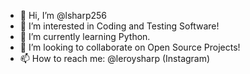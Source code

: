 - 👋 Hi, I’m @lsharp256
- 👀 I’m interested in Coding and Testing Software!
- 🌱 I’m currently learning Python.
- 💞️ I’m looking to collaborate on Open Source Projects!
- 📫 How to reach me: @leroysharp (Instagram)

<!---
lsharp256/lsharp256 is a ✨ special ✨ repository because its `README.md` (this file) appears on your GitHub profile.
You can click the Preview link to take a look at your changes.
--->
